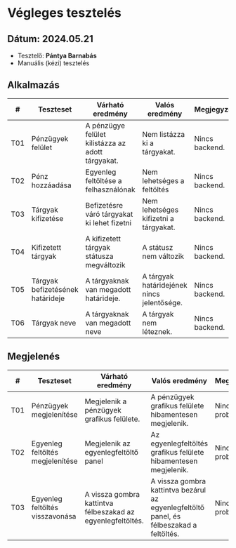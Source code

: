 # Végleges tesztelés

## **Dátum:** 2024.05.21
 - Tesztelő: **Pántya Barnabás**
 - Manuális (kézi) tesztelés

## Alkalmazás

| # | Teszteset | Várható eredmény | Valós eredmény | Megjegyzés |
|------------|------------|---------------|--------------------|------------|
| T01 | Pénzügyek felület | A pénzügye felület kilistázza az adott tárgyakat. | Nem listázza ki a tárgyakat. | Nincs backend. |
| T02 | Pénz hozzáadása | Egyenleg feltöltése a felhasználónak | Nem lehetséges a feltöltés | Nincs backend. |
| T03 | Tárgyak kifizetése | Befizetésre váró tárgyakat ki lehet fizetni | Nem lehetséges kifizetni a tárgyakat. | Nincs backend. |
| T04 | Kifizetett tárgyak | A kifizetett tárgyak státusza megváltozik | A státusz nem változik | Nincs backend. |
| T05 | Tárgyak befizetésének határideje | A tárgyaknak van megadott határideje. | A tárgyak határidejének nincs jelentősége. | Nincs backend. |
| T06 | Tárgyak neve | A tárgyaknak van megadott neve | A tárgyak nem léteznek. | Nincs backend. |

 ## Megjelenés

| # | Teszteset | Várható eredmény | Valós eredmény | Megjegyzés |
|------------|------------|---------------|--------------------|------------|
| T01 | Pénzügyek megjelenítése | Megjelenik a pénzügyek grafikus felülete. | A pénzügyek grafikus felülete hibamentesen megjelenik. | Nincs probléma. |
| T02 | Egyenleg feltöltés megjelenítése | Megjelenik az egyenlegfeltöltő panel| Az egyenlegfeltöltés grafikus felülete hibamentesen megjelenik. | Nincs probléma. |
| T03 | Egyenleg feltöltés visszavonása | A vissza gombra kattintva félbeszakad az egyenlegfeltöltés. | A vissza gombra kattintva bezárul az egyenlegfeltöltő panel, és félbeszakad a feltöltés. | Nincs probléma. |

